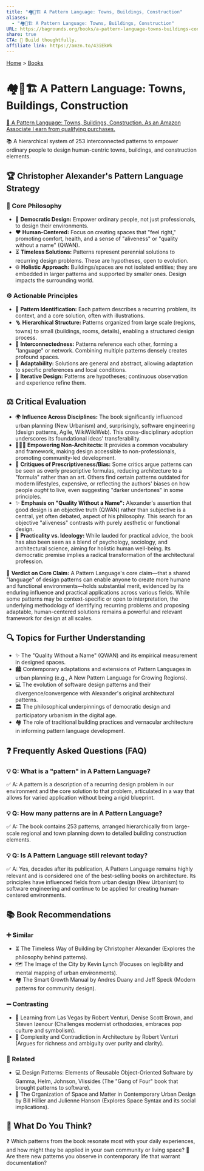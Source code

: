 ```yaml
---
title: "🏘️🧱🏗️ A Pattern Language: Towns, Buildings, Construction"
aliases:
  - "🏘️🧱🏗️ A Pattern Language: Towns, Buildings, Construction"
URL: https://bagrounds.org/books/a-pattern-language-towns-buildings-construction
share: true
CTA: 🏡 Build thoughtfully.
affiliate link: https://amzn.to/43iEkWk
---
```

[Home](../index.md) > [Books](./index.md)  
# 🏘️🧱🏗️ A Pattern Language: Towns, Buildings, Construction  
[🛒 A Pattern Language: Towns, Buildings, Construction. As an Amazon Associate I earn from qualifying purchases.](https://amzn.to/43iEkWk)  
  
📚 A hierarchical system of 253 interconnected patterns to empower ordinary people to design human-centric towns, buildings, and construction elements.  
  
## 🏆 Christopher Alexander's Pattern Language Strategy  
  
### 🧠 Core Philosophy  
* 🤝 **Democratic Design:** Empower ordinary people, not just professionals, to design their environments.  
* ❤️ **Human-Centered:** Focus on creating spaces that "feel right," promoting comfort, health, and a sense of "aliveness" or "quality without a name" (QWAN).  
* ⏳ **Timeless Solutions:** Patterns represent perennial solutions to recurring design problems. These are hypotheses, open to evolution.  
* 🌐 **Holistic Approach:** Buildings/spaces are not isolated entities; they are embedded in larger patterns and supported by smaller ones. Design impacts the surrounding world.  
  
### ⚙️ Actionable Principles  
* 🧩 **Pattern Identification:** Each pattern describes a recurring problem, its context, and a core solution, often with illustrations.  
* 🪜 **Hierarchical Structure:** Patterns organized from large scale (regions, towns) to small (buildings, rooms, details), enabling a structured design process.  
* 🔗 **Interconnectedness:** Patterns reference each other, forming a "language" or network. Combining multiple patterns densely creates profound spaces.  
* 🌱 **Adaptability:** Solutions are general and abstract, allowing adaptation to specific preferences and local conditions.  
* 🔄 **Iterative Design:** Patterns are hypotheses; continuous observation and experience refine them.  
  
## ⚖️ Critical Evaluation  
  
* 🌍 **Influence Across Disciplines:** The book significantly influenced urban planning (New Urbanism) and, surprisingly, software engineering (design patterns, Agile, WikiWikiWeb). This cross-disciplinary adoption underscores its foundational ideas' transferability.  
* 🧑‍🤝‍🧑 **Empowering Non-Architects:** It provides a common vocabulary and framework, making design accessible to non-professionals, promoting community-led development.  
* 🤔 **Critiques of Prescriptiveness/Bias:** Some critics argue patterns can be seen as overly prescriptive formulas, reducing architecture to a "formula" rather than an art. Others find certain patterns outdated for modern lifestyles, expensive, or reflecting the authors' biases on how people *ought* to live, even suggesting "darker undertones" in some principles.  
* ✨ **Emphasis on "Quality Without a Name":** Alexander's assertion that good design is an objective truth (QWAN) rather than subjective is a central, yet often debated, aspect of his philosophy. This search for an objective "aliveness" contrasts with purely aesthetic or functional design.  
* 🎯 **Practicality vs. Ideology:** While lauded for practical advice, the book has also been seen as a blend of psychology, sociology, and architectural science, aiming for holistic human well-being. Its democratic premise implies a radical transformation of the architectural profession.  
  
📜 **Verdict on Core Claim:** A Pattern Language's core claim—that a shared "language" of design patterns can enable anyone to create more humane and functional environments—holds substantial merit, evidenced by its enduring influence and practical applications across various fields. While some patterns may be context-specific or open to interpretation, the underlying methodology of identifying recurring problems and proposing adaptable, human-centered solutions remains a powerful and relevant framework for design at all scales.  
  
## 🔍 Topics for Further Understanding  
  
* ✨ The "Quality Without a Name" (QWAN) and its empirical measurement in designed spaces.  
* 🏙️ Contemporary adaptations and extensions of Pattern Languages in urban planning (e.g., A New Pattern Language for Growing Regions).  
* 💻 The evolution of software design patterns and their divergence/convergence with Alexander's original architectural patterns.  
* 🏛️ The philosophical underpinnings of democratic design and participatory urbanism in the digital age.  
* 🏘️ The role of traditional building practices and vernacular architecture in informing pattern language development.  
  
## ❓ Frequently Asked Questions (FAQ)  
  
### 💡 Q: What is a "pattern" in A Pattern Language?  
✅ A: A pattern is a description of a recurring design problem in our environment and the core solution to that problem, articulated in a way that allows for varied application without being a rigid blueprint.  
  
### 💡 Q: How many patterns are in A Pattern Language?  
✅ A: The book contains 253 patterns, arranged hierarchically from large-scale regional and town planning down to detailed building construction elements.  
  
### 💡 Q: Is A Pattern Language still relevant today?  
✅ A: Yes, decades after its publication, A Pattern Language remains highly relevant and is considered one of the best-selling books on architecture. Its principles have influenced fields from urban design (New Urbanism) to software engineering and continue to be applied for creating human-centered environments.  
  
## 📚 Book Recommendations  
  
### ➕ Similar  
* ⏳ The Timeless Way of Building by Christopher Alexander (Explores the philosophy behind patterns).  
* 🗺️ The Image of the City by Kevin Lynch (Focuses on legibility and mental mapping of urban environments).  
* 🏘️ The Smart Growth Manual by Andres Duany and Jeff Speck (Modern patterns for community design).  
  
### ➖ Contrasting  
* 🎰 Learning from Las Vegas by Robert Venturi, Denise Scott Brown, and Steven Izenour (Challenges modernist orthodoxies, embraces pop culture and symbolism).  
* 🔀 Complexity and Contradiction in Architecture by Robert Venturi (Argues for richness and ambiguity over purity and clarity).  
  
### 🔗 Related  
* 💻 Design Patterns: Elements of Reusable Object-Oriented Software by Gamma, Helm, Johnson, Vlissides (The "Gang of Four" book that brought patterns to software).  
* 📐 The Organization of Space and Matter in Contemporary Urban Design by Bill Hillier and Julienne Hanson (Explores Space Syntax and its social implications).  
  
## 🫵 What Do You Think?  
❓ Which patterns from the book resonate most with your daily experiences, and how might they be applied in your own community or living space? 🤔 Are there new patterns you observe in contemporary life that warrant documentation?
